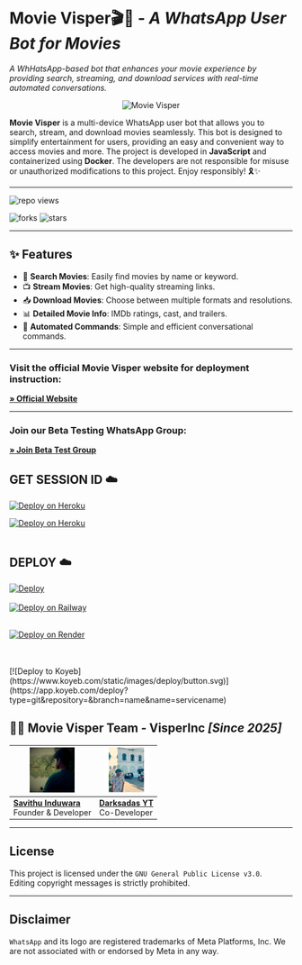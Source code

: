 # **Movie Visper🎬🍿** - _A WhatsApp User Bot for Movies_
*A WhHatsApp-based bot that enhances your movie experience by providing search, streaming, and download services with real-time automated conversations.*

<p align="center">
  <img src="https://mv-visper-full-db.pages.dev/Data/visper_main.jpeg" alt="Movie Visper"/>
</p>

**Movie Visper** is a multi-device WhatsApp user bot that allows you to search, stream, and download movies seamlessly. This bot is designed to simplify entertainment for users, providing an easy and convenient way to access movies and more. The project is developed in **JavaScript** and containerized using **Docker**. The developers are not responsible for misuse or unauthorized modifications to this project. Enjoy responsibly! 🎗✨

---

![repo views](https://hits.seeyoufarm.com/api/count/incr/badge.svg?url=https%3A%2F%2Fgithub.com%2FSaviyakolla%2FMOVIE-VISPER&count_bg=%2379C83D&title_bg=%23555555&icon=gitpod.svg&icon_color=%23E7E7E7&title=Views&edge_flat=false)

![forks](https://img.shields.io/github/forks/nethumagee/MOVIE-VISPER?label=Forks&style=social)
![stars](https://img.shields.io/github/stars/nethumagee/MOVIE-VISPER?style=social)

---

## ✨ Features
- 🎥 **Search Movies**: Easily find movies by name or keyword.
- 📺 **Stream Movies**: Get high-quality streaming links.
- 📥 **Download Movies**: Choose between multiple formats and resolutions.
- 📊 **Detailed Movie Info**: IMDb ratings, cast, and trailers.
- 🤖 **Automated Commands**: Simple and efficient conversational commands.

---

### Visit the official Movie Visper website for deployment instruction:
**[» Official Website](https://movie-visper-official-iota.vercel.app/)**

---

### Join our Beta Testing WhatsApp Group:
**[» Join Beta Test Group]([https://chat.whatsapp.com/](https://chat.whatsapp.com/HZQqAPRYjLlL0zuY9p3E1h))**

## GET SESSION ID ☁️
 [![Deploy on Heroku](https://img.shields.io/badge/SERVER-01-brightgreen?style=for-the-badge)](https://disturbing-marketa-suddapatta-1196257a.koyeb.app/)
 <br>

 [![Deploy on Heroku](https://img.shields.io/badge/SERVER-02-brightgreen?style=for-the-badge)](https://movie-visper-session-section-production-7722.up.railway.app/)
 <br>
  <br>
 ## DEPLOY ☁️ 
 
[![Deploy](https://www.herokucdn.com/deploy/button.svg)](https://heroku.com/deploy?template=https://github.com/sadasthemi/MOVIE-VISPER)
 <br>
  <br>
[![Deploy on Railway](https://railway.com/button.svg)](https://railway.com/template/MjUXiK?referralCode=gsm0oL)
<br>
  <br>

[![Deploy on Render](https://render.com/images/deploy-to-render-button.svg)](https://render.com/deploy?repo=https://github.com/sadasthemi/MOVIE-VISPER)


 <br>
  <br>
[![Deploy to Koyeb](https://www.koyeb.com/static/images/deploy/button.svg)](https://app.koyeb.com/deploy?type=git&repository=&branch=name&name=servicename)

## 👩‍💻 Movie Visper Team - VisperInc *[Since 2025]*

| <a href="https://github.com/Saviyakolla"><img src="https://raw.githubusercontent.com/Saviyakolla/Voice_Database/main/Random-Images_DB/img/myedit.png" width=80 height=80></a> | <a href="https://github.com/themisadas"><img src="https://github.com/THEMISADAS2007/MOVIE-VISPER-DATABASE/blob/main/Data/WhatsApp%20Image%202025-03-28%20at%2013.10.53.jpeg?raw=true" width=80 height=80></a> |
|---|---|
| **[Savithu Induwara](https://github.com/Saviyskolla)**</br>Founder & Developer | **[Darksadas YT](https://github.com/DarksadasYT1)**</br>Co-Developer |

---

## License
This project is licensed under the `GNU General Public License v3.0`.  
Editing copyright messages is strictly prohibited.

---

## Disclaimer
`WhatsApp` and its logo are registered trademarks of Meta Platforms, Inc. We are not associated with or endorsed by Meta in any way.
